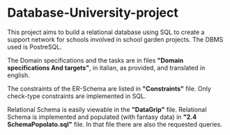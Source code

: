 # Database-University-project
This project aims to build a relational database using SQL to create a support network for schools involved in school garden projects. 
The DBMS used is PostreSQL.

The Domain specifications and the tasks are in files **"Domain specifications And targets"**, in italian, as provided, and translated in english. 


The constraints of the ER-Schema are listed in **"Constraints"** file. Only check-type constraints are implemented in SQL.


Relational Schema is easily viewable in the **"DataGrip"** file.
Relational Schema is implemented and populated (with fantasy data) in **"2.4 SchemaPopolato.sql"** file. In that file there are also the requested queries.

